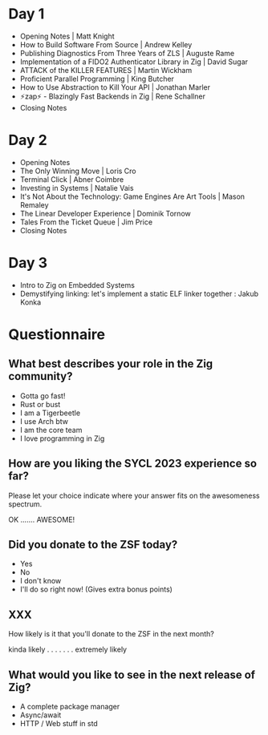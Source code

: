 # Day 1

- Opening Notes | Matt Knight
- How to Build Software From Source | Andrew Kelley
- Publishing Diagnostics From Three Years of ZLS | Auguste Rame
- Implementation of a FIDO2 Authenticator Library in Zig | David Sugar
- ATTACK of the KILLER FEATURES | Martin Wickham
- Proficient Parallel Programming | King Butcher
- How to Use Abstraction to Kill Your API | Jonathan Marler
- ⚡zap⚡ - Blazingly Fast Backends in Zig | Rene Schallner
- Closing Notes


# Day 2

- Opening Notes 
- The Only Winning Move | Loris Cro
- Terminal Click | Abner Coimbre
- Investing in Systems | Natalie Vais
- It's Not About the Technology: Game Engines Are Art Tools | Mason Remaley
- The Linear Developer Experience | Dominik Tornow
- Tales From the Ticket Queue | Jim Price
- Closing Notes


# Day 3

- Intro to Zig on Embedded Systems
- Demystifying linking: let's implement a static ELF linker together : Jakub Konka



# Questionnaire

## What best describes your role in the Zig community?

- Gotta go fast!
- Rust or bust
- I am a Tigerbeetle
- I use Arch btw
- I am the core team
- I love programming in Zig

## How are you liking the SYCL 2023 experience so far?

Please let your choice indicate where your answer fits on the awesomeness spectrum.

OK  ....... AWESOME!

## Did you donate to the ZSF today?

- Yes
- No
- I don't know
- I'll do so right now! (Gives extra bonus points)

## XXX

How likely is it that you'll donate to the ZSF in the next month?

kinda likely    . . . . . . .    extremely likely


## What would you like to see in the next release of Zig?

- A complete package manager
- Async/await
- HTTP / Web stuff in std

